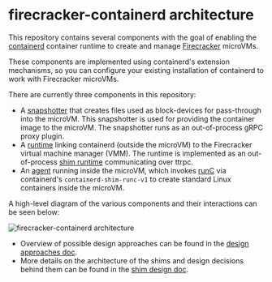 # firecracker-containerd architecture

This repository contains several components with the goal of enabling the
[containerd](https://containerd.io) container runtime to create and manage
[Firecracker](https://github.com/firecracker-microvm/firecracker) microVMs.

These components are implemented using containerd's extension mechanisms, so
you can configure your existing installation of containerd to work with
Firecracker microVMs.

There are currently three components in this repository:

* A [snapshotter](../snapshotter)
  that creates files used as block-devices for pass-through into the
  microVM.  This snapshotter is used for providing the container image
  to the microVM.  The snapshotter runs as an out-of-process gRPC
  proxy plugin.
* A [runtime](../runtime)
  linking containerd (outside the microVM) to the Firecracker virtual
  machine manager (VMM).  The runtime is implemented as an
  out-of-process
  [shim runtime](https://github.com/containerd/containerd/issues/2426)
  communicating over ttrpc.
* An
  [agent](../agent)
  running inside the microVM, which invokes [runC](https://runc.io)
  via containerd's `containerd-shim-runc-v1` to create standard Linux
  containers inside the microVM.
  
A high-level diagram of the various components and their interactions can be
seen below:

![firecracker-containerd architecture](img/architecture-diagram.png)

* Overview of possible design approaches can be found in the [design approaches doc](design-approaches.md).
* More details on the architecture of the shims and design decisions behind
  them can be found in the [shim design doc](shim-design.md).